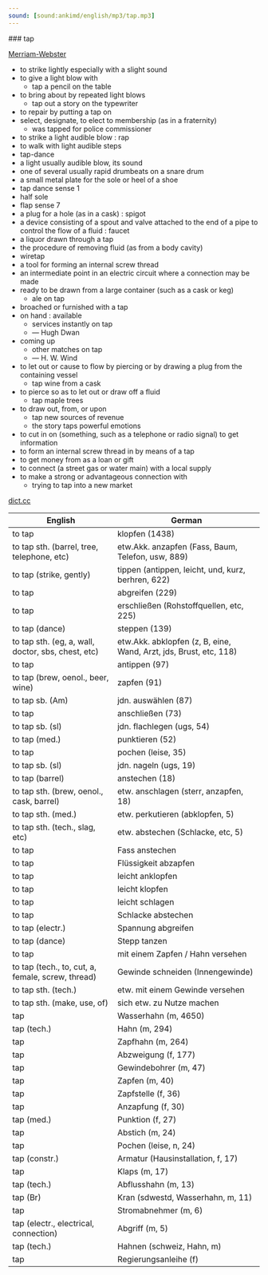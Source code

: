 ```yaml
---
sound: [sound:ankimd/english/mp3/tap.mp3]
---
```


\### tap

[Merriam-Webster](https://www.merriam-webster.com/dictionary/tap)

- to strike lightly especially with a slight sound
- to give a light blow with
    - tap a pencil on the table
- to bring about by repeated light blows
    - tap out a story on the typewriter
- to repair by putting a tap on
- select, designate, to elect to membership (as in a fraternity)
    - was tapped for police commissioner
- to strike a light audible blow : rap
- to walk with light audible steps
- tap-dance
- a light usually audible blow, its sound
- one of several usually rapid drumbeats on a snare drum
- a small metal plate for the sole or heel of a shoe
- tap dance sense 1
- half sole
- flap sense 7
- a plug for a hole (as in a cask) : spigot
- a device consisting of a spout and valve attached to the end of a pipe to control the flow of a fluid : faucet
- a liquor drawn through a tap
- the procedure of removing fluid (as from a body cavity)
- wiretap
- a tool for forming an internal screw thread
- an intermediate point in an electric circuit where a connection may be made
- ready to be drawn from a large container (such as a cask or keg)
    - ale on tap
- broached or furnished with a tap
- on hand : available
    - services instantly on tap
    - — Hugh Dwan
- coming up
    - other matches on tap
    - — H. W. Wind
- to let out or cause to flow by piercing or by drawing a plug from the containing vessel
    - tap wine from a cask
- to pierce so as to let out or draw off a fluid
    - tap maple trees
- to draw out, from, or upon
    - tap new sources of revenue
    - the story taps powerful emotions
- to cut in on (something, such as a telephone or radio signal) to get information
- to form an internal screw thread in by means of a tap
- to get money from as a loan or gift
- to connect (a street gas or water main) with a local supply
- to make a strong or advantageous connection with
    - trying to tap into a new market

[dict.cc](https://www.dict.cc/tap)

| English        | German       |
| -------------- | ------------ |
| to tap | klopfen (1438) |
| to tap sth. (barrel, tree, telephone, etc) | etw.Akk. anzapfen (Fass, Baum, Telefon, usw, 889) |
| to tap (strike, gently) | tippen (antippen, leicht, und, kurz, berhren, 622) |
| to tap | abgreifen (229) |
| to tap | erschließen (Rohstoffquellen, etc, 225) |
| to tap (dance) | steppen (139) |
| to tap sth. (eg, a, wall, doctor, sbs, chest, etc) | etw.Akk. abklopfen (z, B, eine, Wand, Arzt, jds, Brust, etc, 118) |
| to tap | antippen (97) |
| to tap (brew, oenol., beer, wine) | zapfen (91) |
| to tap sb. (Am) | jdn. auswählen (87) |
| to tap | anschließen (73) |
| to tap sb. (sl) | jdn. flachlegen (ugs, 54) |
| to tap (med.) | punktieren (52) |
| to tap | pochen (leise, 35) |
| to tap sb. (sl) | jdn. nageln (ugs, 19) |
| to tap (barrel) | anstechen (18) |
| to tap sth. (brew, oenol., cask, barrel) | etw. anschlagen (sterr, anzapfen, 18) |
| to tap sth. (med.) | etw. perkutieren (abklopfen, 5) |
| to tap sth. (tech., slag, etc) | etw. abstechen (Schlacke, etc, 5) |
| to tap | Fass anstechen |
| to tap | Flüssigkeit abzapfen |
| to tap | leicht anklopfen |
| to tap | leicht klopfen |
| to tap | leicht schlagen |
| to tap | Schlacke abstechen |
| to tap (electr.) | Spannung abgreifen |
| to tap (dance) | Stepp tanzen |
| to tap | mit einem Zapfen / Hahn versehen |
| to tap (tech., to, cut, a, female, screw, thread) | Gewinde schneiden (Innengewinde) |
| to tap sth. (tech.) | etw. mit einem Gewinde versehen |
| to tap sth. (make, use, of) | sich etw. zu Nutze machen |
| tap | Wasserhahn (m, 4650) |
| tap (tech.) | Hahn (m, 294) |
| tap | Zapfhahn (m, 264) |
| tap | Abzweigung (f, 177) |
| tap | Gewindebohrer (m, 47) |
| tap | Zapfen (m, 40) |
| tap | Zapfstelle (f, 36) |
| tap | Anzapfung (f, 30) |
| tap (med.) | Punktion (f, 27) |
| tap | Abstich (m, 24) |
| tap | Pochen (leise, n, 24) |
| tap (constr.) | Armatur (Hausinstallation, f, 17) |
| tap | Klaps (m, 17) |
| tap (tech.) | Abflusshahn (m, 13) |
| tap (Br) | Kran (sdwestd, Wasserhahn, m, 11) |
| tap | Stromabnehmer (m, 6) |
| tap (electr., electrical, connection) | Abgriff (m, 5) |
| tap (tech.) | Hahnen (schweiz, Hahn, m) |
| tap | Regierungsanleihe (f) |
